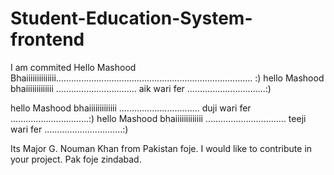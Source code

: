 # Student-Education-System-frontend
I am commited
Hello Mashood Bhaiiiiiiiiiiiiii.............................................................................. :) 
hello Mashood bhaiiiiiiiiiiiii ................................ aik wari fer ...............................:)

hello Mashood bhaiiiiiiiiiiiii ................................ duji wari fer ...............................:)
hello Mashood bhaiiiiiiiiiiiii ................................ teeji wari fer ...............................:)


Its Major G. Nouman Khan from Pakistan foje. I would like to contribute in your project. Pak foje zindabad.